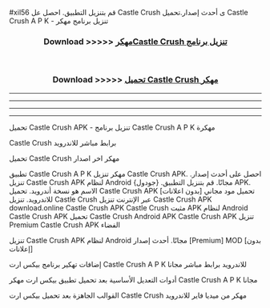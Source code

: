 #xil56 قم بتنزيل التطبيق. احصل عل Castle Crush  ى أحدث إصدار.تحميل Castle Crush  A P K - تنزيل برنامج مهكر



<div align="center">
<h3>Download >>>>> <a href="https://ar-sites.web.app/?ar= Castle Crush ">مهكرCastle Crush  تنزيل برنامج</a></h3><br>

<h3>Download >>>>> <a href="https://ar-sites.web.app/?ar= Castle Crush ">تحميل Castle Crush  مهكر</a></h3>
</div>


----------------------------------------------------------

----------------------------------------------------------

----------------------------------------------------------

----------------------------------------------------------


تحميل Castle Crush  APK - تنزيل برنامج Castle Crush  A P K مهكرة

Castle Crush  برابط مباشر للاندرويد

تحميل Castle Crush  مهكر اخر اصدار

تطبيق Castle Crush  A P K مهكر
تنزيل Castle Crush  APK. احصل على أحدث إصدار.
تنزيل Castle Crush  APK لنظام Android مجانًا.
قم بتنزيل التطبيق. {جودول} APK. الاسم هو نسخة أندرويد.
تحميل Castle Crush  APK [بدون اعلانات]
تحميل مود مجاني للاندرويد.
تنزيل Castle Crush  عبر الإنترنت
تنزيل Castle Crush  APK
download.online Castle Crush  APK
Castle Crush  مثبت APK لنظام Android
Castle Crush  APK
تحميل Castle Crush  Android APK
Castle Crush  APK تنزيل Premium
Castle Crush  APK الفضاء

تنزيل Castle Crush  APK لنظام Android مجانًا. أحدث إصدار [Premium] MOD [بدون إعلانات]

إضافات تهكير برنامج بيكس ارت Castle Crush  A P K للاندرويد برابط مباشر مجانا

أدوات التعديل الأساسية بعد تحميل تطبيق بيكس ارت مهكر Castle Crush  A P K مجانا

القوالب الجاهزة بعد تحميل بيكس ارت Castle Crush  مهكر من ميديا فاير للاندرويد



